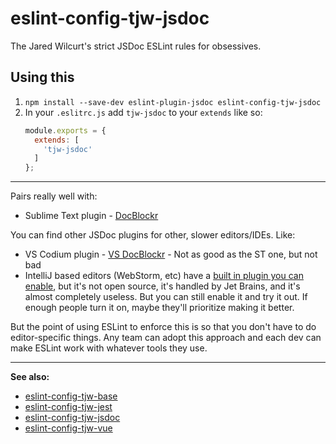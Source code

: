 # eslint-config-tjw-jsdoc

The Jared Wilcurt's strict JSDoc ESLint rules for obsessives.


## Using this

1. `npm install --save-dev eslint-plugin-jsdoc eslint-config-tjw-jsdoc`
1. In your `.eslitrc.js` add `tjw-jsdoc` to your `extends` like so:
    ```js
    module.exports = {
      extends: [
        'tjw-jsdoc'
      ]
    };
    ```

* * *

Pairs really well with:

* Sublime Text plugin - [DocBlockr](https://packagecontrol.io/packages/DocBlockr)

You can find other JSDoc plugins for other, slower editors/IDEs. Like:

* VS Codium plugin - [VS DocBlockr](https://github.com/jeremyvii/vs-docblockr) - Not as good as the ST one, but not bad
* IntelliJ based editors (WebStorm, etc) have a [built in plugin you can enable](https://www.jetbrains.com/help/idea/creating-jsdoc-comments.html#ws_js_preview_jsdoc_comments_rendered_in_the_editor), but it's not open source, it's handled by Jet Brains, and it's almost completely useless. But you can still enable it and try it out. If enough people turn it on, maybe they'll prioritize making it better.

But the point of using ESLint to enforce this is so that you don't have to do editor-specific things. Any team can adopt this approach and each dev can make ESLint work with whatever tools they use.

* * *

**See also:**

* [eslint-config-tjw-base](https://github.com/tjw-lint/eslint-config-tjw-base)
* [eslint-config-tjw-jest](https://github.com/tjw-lint/eslint-config-tjw-jest)
* [eslint-config-tjw-jsdoc](https://github.com/tjw-lint/eslint-config-tjw-jsdoc)
* [eslint-config-tjw-vue](https://github.com/tjw-lint/eslint-config-tjw-vue)
